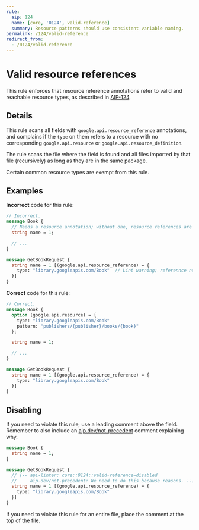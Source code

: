 ```yaml
---
rule:
  aip: 124
  name: [core, '0124', valid-reference]
  summary: Resource patterns should use consistent variable naming.
permalink: /124/valid-reference
redirect_from:
  - /0124/valid-reference
---
```


# Valid resource references

This rule enforces that resource reference annotations refer to valid and
reachable resource types, as described in [AIP-124][].

## Details

This rule scans all fields with `google.api.resource_reference` annotations,
and complains if the `type` on them refers to a resource with no corresponding
`google.api.resource` or `google.api.resource_definition`.

The rule scans the file where the field is found and all files imported by that
file (recursively) as long as they are in the same package.

Certain common resource types are exempt from this rule.

## Examples

**Incorrect** code for this rule:

```proto
// Incorrect.
message Book {
  // Needs a resource annotation; without one, resource references are invalid.
  string name = 1;

  // ...
}

message GetBookRequest {
  string name = 1 [(google.api.resource_reference) = {
    type: "library.googleapis.com/Book"  // Lint warning; referennce not found.
  }]
}
```

**Correct** code for this rule:

```proto
// Correct.
message Book {
  option (google.api.resource) = {
    type: "library.googleapis.com/Book"
    pattern: "publishers/{publisher}/books/{book}"
  };

  string name = 1;

  // ...
}

message GetBookRequest {
  string name = 1 [(google.api.resource_reference) = {
    type: "library.googleapis.com/Book"
  }]
}
```

## Disabling

If you need to violate this rule, use a leading comment above the field.
Remember to also include an [aip.dev/not-precedent][] comment explaining why.

```proto
message Book {
  string name = 1;
}

message GetBookRequest {
  // (-- api-linter: core::0124::valid-reference=disabled
  //     aip.dev/not-precedent: We need to do this because reasons. --)
  string name = 1 [(google.api.resource_reference) = {
    type: "library.googleapis.com/Book"
  }]
}
```

If you need to violate this rule for an entire file, place the comment at the
top of the file.

[aip-124]: http://aip.dev/124
[aip.dev/not-precedent]: https://aip.dev/not-precedent

```

```
